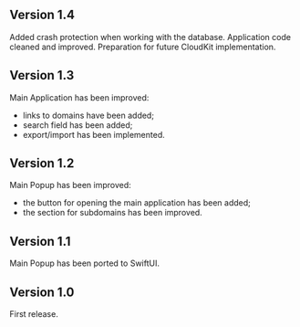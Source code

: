 
## Version 1.4

Added crash protection when working with the database.
Application code cleaned and improved.
Preparation for future CloudKit implementation.

## Version 1.3

Main Application has been improved:
- links to domains have been added;
- search field has been added;
- export/import has been implemented.

## Version 1.2

Main Popup has been improved:
- the button for opening the main application has been added;
- the section for subdomains has been improved.

## Version 1.1

Main Popup has been ported to SwiftUI.

## Version 1.0

First release.
